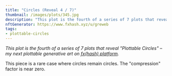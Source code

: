 ```yaml
---
title: "Circles (Reveal 4 / 7)"
thumbnail: /images/plots/345.jpg
description: "This plot is the fourth of a series of 7 plots that reveal 'Plottable Circles' – my next plottable generative art on fxhash"
nftGenerator: https://www.fxhash.xyz/u/greweb
tags:
- plottable-circles
---
```


*This plot is the fourth of a series of 7 plots that reveal "Plottable Circles" – my next plottable generative art on [fx(hash) platform](https://fxhash.xyz/u/greweb).*

This piece is a rare case where circles remain circles. The "compression" factor is near zero.